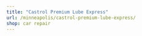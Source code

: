 ```yaml
---
title: "Castrol Premium Lube Express"
url: /minneapolis/castrol-premium-lube-express/
shop: car repair
---
```


